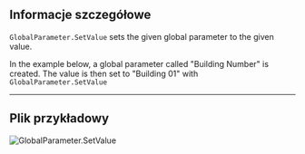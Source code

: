 ## Informacje szczegółowe
`GlobalParameter.SetValue` sets the given global parameter to the given value.

In the example below, a global parameter called "Building Number" is created. The value is then set to "Building 01" with `GlobalParameter.SetValue`
___
## Plik przykładowy

![GlobalParameter.SetValue](./Revit.Elements.GlobalParameter.SetValue_img.jpg)
